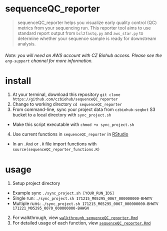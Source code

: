 # sequenceQC_reporter
> sequenceQC_reporter helps you visualize early quality control (QC) metrics from your sequencing run.
This reporter tool aims to use standard report output from `bcl2fastq.py` and `aws_star.py` to determine whether your sequence sample is ready for downstream analysis.

###### Note: you will need an AWS account with CZ Biohub access. Please see the `eng-support` channel for more information.
# install
1. At your terminal, download this repository `git clone https://github.com/czbiohub/sequenceQC_reporter`
2. Change to working directory `cd sequenceQC_reporter`
3. From command-line, sync your project data from `czbiohub-seqbot` S3 bucket to a local directory with `sync_project.sh`
  * Make this script executable with `chmod +x sync_project.sh`
4. Use current functions in `sequenceQC_reporter` in [RStudio](https://www.rstudio.com/)
  * In an `.Rmd` or `.R` file import functions with `source(sequenceQC_reporter_functions.R)`

# usage
1. Setup project directory
*  Example sync `./sync_project.sh [YOUR_RUN_IDS]`
  * Single run: `./sync_project.sh 171215_M05295_0067_000000000-BHWTV`
  * Multiple runs: `./sync_project.sh 171215_M05295_0067_000000000-BHWTV 171221_M05295_0070_000000000-BHWGN`

2. For walkthrough, view [`walkthrough_sequenceQC_reporter.Rmd`](https://github.com/czbiohub/sequenceQC_reporter/blob/master/walkthrough_sequenceQC_reporter.Rmd)
3. For detailed usage of each function, view [`sequenceQC_reporter.Rmd`](https://github.com/czbiohub/sequenceQC_reporter/blob/master/sequenceQC_reporter.Rmd)
